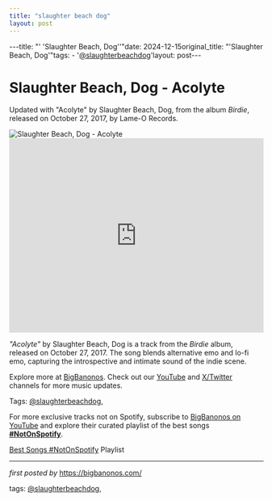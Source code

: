 ```yaml
---
title: "slaughter beach dog"
layout: post
---
```

---title: "' 'Slaughter Beach, Dog''"date: 2024-12-15original_title: "'Slaughter Beach, Dog'"tags:  - '[@slaughterbeachdog](/tags/slaughterbeachdog/)'layout: post---<!-- Title of the Post --><h1 >Slaughter Beach, Dog - Acolyte</h1> <!-- Introductory Text --><p >Updated with "Acolyte" by Slaughter Beach, Dog, from the album *Birdie*, released on October 27, 2017, by Lame-O Records.</p> <!-- Featured Image --><div > <img src="https://i.scdn.co/image/ab67616d0000b273bff875df2edc64c5f4fc9766" alt="Slaughter Beach, Dog - Acolyte" /></div> <!-- YouTube Video Embed --><div > <iframe width="100%" height="385" src="https://www.youtube.com/embed/87hU5IplaX4" title="Slaughter Beach, Dog - Acolyte" frameborder="0" allow="accelerometer; autoplay; clipboard-write; encrypted-media; gyroscope; picture-in-picture; web-share" referrerpolicy="strict-origin-when-cross-origin" allowfullscreen></iframe></div> <!-- Song Information --><div > <p><em>"Acolyte"</em> by Slaughter Beach, Dog is a track from the *Birdie* album, released on October 27, 2017. The song blends alternative emo and lo-fi emo, capturing the introspective and intimate sound of the indie scene.</p></div> <!-- Footer Links --><div > <p>Explore more at <a href="https://bigbanonos.com/" target="_blank">BigBanonos</a>. Check out our <a href="https://www.youtube.com/[@BigBanonos](/tags/BigBanonos/)" target="_blank">YouTube</a> and <a href="https://x.com/bigbanonos" target="_blank">X/Twitter</a> channels for more music updates.</p></div> <!-- Tags --><p >Tags: [@slaughterbeachdog](/tags/slaughterbeachdog/),</p><!--Subscribe and Playlist Links--><div>    <p>For more exclusive tracks not on Spotify, subscribe to <a href="https://www.youtube.com/[@BigBanonos](/tags/BigBanonos/)" target="_blank">BigBanonos on YouTube</a> and explore their curated playlist of the best songs <strong>[#NotOnSpotify](/tags/NotOnSpotify/)</strong>.</p>    <p><a href="https://www.youtube.com/playlist?list=PLtuNtuTatqI0kFahUCbtbfenC_ET5O_tr" target="_blank">Best Songs [#NotOnSpotify](/tags/NotOnSpotify/) Playlist<br /></a></p></div><hr /><p><em>first posted by</em> <a href="https://bigbanonos.com/" rel="noopener" target="_new">https://bigbanonos.com/</a></p><p>tags: [@slaughterbeachdog](/tags/slaughterbeachdog/),</p>
